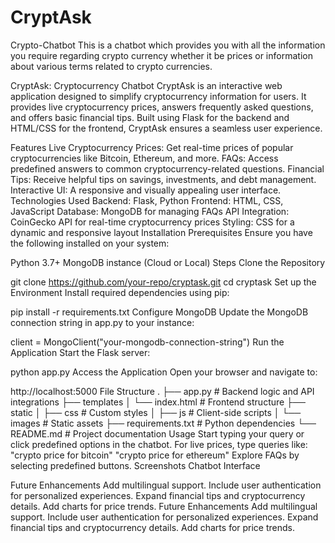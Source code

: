 # CryptAsk

Crypto-Chatbot
This is a chatbot which provides you with all the information you require regarding crypto currency whether it be prices or information about various terms related to crypto currencies.

CryptAsk: Cryptocurrency Chatbot
CryptAsk is an interactive web application designed to simplify cryptocurrency information for users. It provides live cryptocurrency prices, answers frequently asked questions, and offers basic financial tips. Built using Flask for the backend and HTML/CSS for the frontend, CryptAsk ensures a seamless user experience.

Features
Live Cryptocurrency Prices: Get real-time prices of popular cryptocurrencies like Bitcoin, Ethereum, and more.
FAQs: Access predefined answers to common cryptocurrency-related questions.
Financial Tips: Receive helpful tips on savings, investments, and debt management.
Interactive UI: A responsive and visually appealing user interface.
Technologies Used
Backend: Flask, Python
Frontend: HTML, CSS, JavaScript
Database: MongoDB for managing FAQs
API Integration: CoinGecko API for real-time cryptocurrency prices
Styling: CSS for a dynamic and responsive layout
Installation
Prerequisites
Ensure you have the following installed on your system:

Python 3.7+
MongoDB instance (Cloud or Local)
Steps
Clone the Repository

git clone https://github.com/your-repo/cryptask.git
cd cryptask
Set up the Environment Install required dependencies using pip:

pip install -r requirements.txt
Configure MongoDB Update the MongoDB connection string in app.py to your instance:

client = MongoClient("your-mongodb-connection-string")
Run the Application Start the Flask server:

python app.py
Access the Application Open your browser and navigate to:

http://localhost:5000
File Structure
.
├── app.py                # Backend logic and API integrations
├── templates
│   └── index.html       # Frontend structure
├── static
│   ├── css              # Custom styles
│   ├── js               # Client-side scripts
│   └── images           # Static assets
├── requirements.txt      # Python dependencies
└── README.md             # Project documentation
Usage
Start typing your query or click predefined options in the chatbot.
For live prices, type queries like:
"crypto price for bitcoin"
"crypto price for ethereum"
Explore FAQs by selecting predefined buttons.
Screenshots
Chatbot Interface

Future Enhancements
Add multilingual support.
Include user authentication for personalized experiences.
Expand financial tips and cryptocurrency details.
Add charts for price trends.
Future Enhancements Add multilingual support. Include user authentication for personalized experiences. Expand financial tips and cryptocurrency details. Add charts for price trends.
